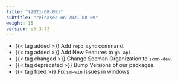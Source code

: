 ```yaml
---
title: "(2021-08-09)"
subtitle: "released on 2021-08-09"
weight: 15
version: v5.3.73
---
```


- {{< tag added >}} Add `repo sync` command.
- {{< tag added >}} Add New Features to `gh-api`.
- {{< tag changed >}} Change Secman Organization to `scmn-dev`.
- {{< tag deprecated >}} Bump Versions of our packages.
- {{< tag fixed >}} Fix `sm-win` issues in windows.
